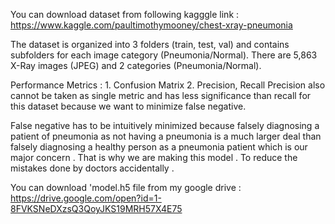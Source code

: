You can download dataset from following kagggle link : 
https://www.kaggle.com/paultimothymooney/chest-xray-pneumonia

The dataset is organized into 3 folders (train, test, val) and contains subfolders for each image category (Pneumonia/Normal). 
There are 5,863 X-Ray images (JPEG) and 2 categories (Pneumonia/Normal).

Performance Metrics : 
        1. Confusion Matrix
        2. Precision, Recall
Precision also cannot be taken as single metric and has less significance than recall for this dataset because we want to minimize 
false negative.

False negative has to be intuitively minimized because falsely diagnosing a patient of pneumonia as not having a pneumonia is a much larger
deal than falsely diagnosing a healthy person as a pneumonia patient which is our major concern . That is why we are making this model .
To reduce the mistakes done by doctors accidentally .

You can download 'model.h5 file from my google drive : https://drive.google.com/open?id=1-8FVKSNeDXzsQ3QoyJKS19MRH57X4E75
